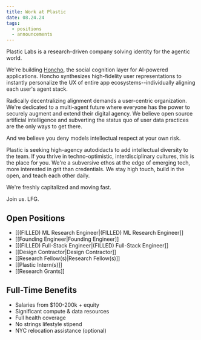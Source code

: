 ```yaml
---
title: Work at Plastic
date: 08.24.24
tags:
  - positions
  - announcements
---
```

Plastic Labs is a research-driven company solving identity for the agentic world.

We're building [Honcho](https://honcho.dev), the social cognition layer for AI-powered applications. Honcho synthesizes high-fidelity user representations to instantly personalize the UX of entire app ecosystems--individually aligning each user's agent stack.

Radically decentralizing alignment demands a user-centric organization. We're dedicated to a multi-agent future where everyone has the power to securely augment and extend their digital agency. We believe open source artificial intelligence and subverting the status quo of user data practices are the only ways to get there.

And we believe you deny models intellectual respect at your own risk.

Plastic is seeking high-agency autodidacts to add intellectual diversity to the team. If you thrive in techno-optimistic, interdisciplinary cultures, this is the place for you. We're a subversive ethos at the edge of emerging tech, more interested in grit than credentials. We stay high touch, build in the open, and teach each other daily.

We're freshly capitalized and moving fast.

Join us. LFG.

## Open Positions
- [[(FILLED) ML Research Engineer|(FILLED) ML Research Engineer]]
- [[Founding Engineer|Founding Engineer]]
- [[(FILLED) Full-Stack Engineer|(FILLED) Full-Stack Engineer]]
- [[Design Contractor|Design Contractor]]
- [[Research Fellow(s)|Research Fellow(s)]]
- [[Plastic Intern(s)]]
- [[Research Grants]]

## Full-Time Benefits
- Salaries from $100-200k + equity
- Significant compute & data resources
- Full health coverage
- No strings lifestyle stipend
- NYC relocation assistance (optional)